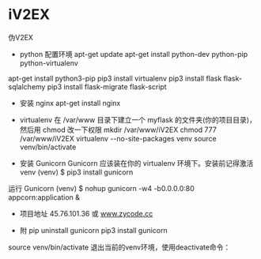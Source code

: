 # iV2EX
伪V2EX

- python 配置环境
apt-get update
apt-get install python-dev python-pip python-virtualenv

apt-get install python3-pip
pip3 install virtualenv
pip3 install flask flask-sqlalchemy
pip3 install flask-migrate flask-script

- 安装 nginx
apt-get install nginx

- virtualenv
在 /var/www 目录下建立一个 myflask 的文件夹(你的项目目录)，然后用 chmod 改一下权限
mkdir /var/www/iV2EX
chmod 777 /var/www/iV2EX
virtualenv --no-site-packages venv
source venv/bin/activate


- 安装 Gunicorn
Gunicorn 应该装在你的 virtualenv 环境下。安装前记得激活 venv
(venv) $ pip3 install gunicorn

运行 Gunicorn
(venv) $  nohup gunicorn -w4 -b0.0.0.0:80 appcorn:application &


- 项目地址
45.76.101.36
或 www.zycode.cc


- 附
pip uninstall gunicorn
pip3 install gunicorn

source venv/bin/activate
退出当前的venv环境，使用deactivate命令：